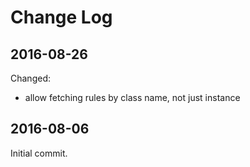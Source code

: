 Change Log
==========

2016-08-26
----------

Changed:

 * allow fetching rules by class name, not just instance

2016-08-06
----------

Initial commit.

